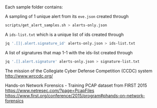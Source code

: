 Each sample folder contains:

A sampling of 1 unique alert from its `eve.json` created through

```sh
scripts/get_alert_samples.sh > alerts-only.json
```

A `ids-list.txt` which is a unique list of ids created through

```sh
jq '.[]|.alert.signature_id' alerts-only.json > ids-list.txt
```

A list of signatures that map 1-1 with the ids-list created through

```sh
jq '.[].alert.signature' alerts-only.json > signature-list.txt
```

The mission of the Collegiate Cyber Defense Competition (CCDC) system
http://www.wrccdc.org/

Hands-on Network Forensics - Training PCAP dataset from FIRST 2015
https://www.netresec.com/?page=PcapFiles
https://www.first.org/conference/2015/program#phands-on-network-forensics
